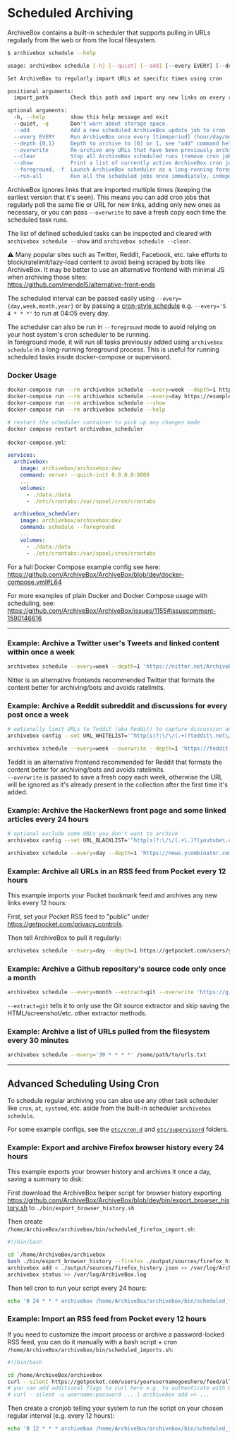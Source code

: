 # Scheduled Archiving

ArchiveBox contains a built-in scheduler that supports pulling in URLs regularly from the web or from the local filesystem.

```bash
$ archivebox schedule --help

usage: archivebox schedule [-h] [--quiet] [--add] [--every EVERY] [--depth {0,1}] [--overwrite] [--clear] [--show] [--foreground] [--run-all] [import_path]

Set ArchiveBox to regularly import URLs at specific times using cron

positional arguments:
  import_path       Check this path and import any new links on every run (can be either local file or remote URL)

optional arguments:
  -h, --help        show this help message and exit
  --quiet, -q       Don't warn about storage space.
  --add             Add a new scheduled ArchiveBox update job to cron
  --every EVERY     Run ArchiveBox once every [timeperiod] (hour/day/month/year or cron format e.g. "0 0 * * *")
  --depth {0,1}     Depth to archive to [0] or 1, see "add" command help for more info
  --overwrite       Re-archive any URLs that have been previously archived, overwriting existing Snapshots
  --clear           Stop all ArchiveBox scheduled runs (remove cron jobs)
  --show            Print a list of currently active ArchiveBox cron jobs
  --foreground, -f  Launch ArchiveBox scheduler as a long-running foreground task instead of using cron.
  --run-all         Run all the scheduled jobs once immediately, independent of their configured schedules, can be used together with --foreground
```

ArchiveBox ignores links that are imported multiple times (keeping the earliest version that it's seen).
This means you can add cron jobs that regularly poll the same file or URL for new links, adding only new
ones as necessary, or you can pass `--overwrite` to save a fresh copy each time the scheduled task runs.

The list of defined scheduled tasks can be inspected and cleared with `archivebox schedule --show` and `archivebox schedule --clear`.

⚠️ Many popular sites such as Twitter, Reddit, Facebook, etc. take efforts to block/ratelimit/lazy-load content to avoid being scraped by bots like ArchiveBox. It may be better to use an alternative frontend with minimal JS when archiving those sites:  
https://github.com/mendel5/alternative-front-ends

The scheduled interval can be passed easily using `--every={day,week,month,year}` or by passing a [cron-style schedule](https://crontab.guru/) e.g. `--every='5 4 * * *'` to run at 04:05 every day.

The scheduler can also be run in `--foreground` mode to avoid relying on your host system's cron scheduler to be running.  
In foreground mode, it will run all tasks previously added using `archivebox schedule` in a long-running foreground process.
This is useful for running scheduled tasks inside docker-compose or supervisord.

### Docker Usage

```bash
docker-compose run --rm archivebox schedule --every=week --depth=1 https://example.com
docker-compose run --rm archivebox schedule --every=day https://example.com
docker-compose run --rm archivebox schedule --show
docker-compose run --rm archivebox schedule --help

# restart the scheduler container to pick up any changes made
docker compose restart archivebox_scheduler
```

`docker-compose.yml`:
```yaml
services:
  archivebox:
    image: archivebox/archivebox:dev
    command: server --quick-init 0.0.0.0:8000
    ...
    volumes:
      - ./data:/data
      - ./etc/crontabs:/var/spool/cron/crontabs

  archivebox_scheduler:
    image: archivebox/archivebox:dev
    command: schedule --foreground
    ...
    volumes:
      - ./data:/data
      - ./etc/crontabs:/var/spool/cron/crontabs
```
For a full Docker Compose example config see here: https://github.com/ArchiveBox/ArchiveBox/blob/dev/docker-compose.yml#L64

For more examples of plain Docker and Docker Compose usage with scheduling, see: https://github.com/ArchiveBox/ArchiveBox/issues/1155#issuecomment-1590146616

---

### Example: Archive a Twitter user's Tweets and linked content within once a week

```bash
archivebox schedule --every=week --depth=1 'https://nitter.net/ArchiveBoxApp'
```

Nitter is an alternative frontends recommended Twitter that formats the content better for archiving/bots and avoids ratelimits.

### Example: Archive a Reddit subreddit and discussions for every post once a week

```bash
# optionally limit URLs to Teddit (aka Reddit) to capture discussion and user pages but not external outbound URLs
archivebox config --set URL_WHITELIST='^http(s)?:\/\/(.+)?teddit\.net\/?.*$'

archivebox schedule --every=week --overwrite --depth=1 'https://teddit.net/r/DataHoarder/'
```

Teddit is an alternative frontend recommended for Reddit that formats the content better for archiving/bots and avoids ratelimits.  
`--overwrite` is passed to save a fresh copy each week, otherwise the URL will be ignored as it's already present in the collection after the first time it's added.

### Example: Archive the HackerNews front page and some linked articles every 24 hours

```bash
# optional exclude some URLs you don't want to archive
archivebox config --set URL_BLACKLIST='^http(s)?:\/\/(.+\.)?(youtube\.com)|(amazon\.com)\/.*$'

archivebox schedule --every=day --depth=1 'https://news.ycombinator.com'
``` 

### Example: Archive all URLs in an RSS feed from Pocket every 12 hours

This example imports your Pocket bookmark feed and archives any new links every 12 hours:

First, set your Pocket RSS feed to "public" under https://getpocket.com/privacy_controls.

Then tell ArchiveBox to pull it regularly:
```bash
archivebox schedule --every=day --depth=1 https://getpocket.com/users/yourusernamegoeshere/feed/all
```

### Example: Archive a Github repository's source code only once a month

```bash
archivebox schedule --every=month --extract=git --overwrite 'https://github.com/ArchiveBox'
```
`--extract=git` tells it to only use the Git source extractor and skip saving the HTML/screenshot/etc. other extractor methods.

### Example: Archive a list of URLs pulled from the filesystem every 30 minutes

```bash
archivebox schedule --every='30 * * * *' /some/path/to/urls.txt
```

---

## Advanced Scheduling Using Cron

To schedule regular archiving you can also use any other task scheduler like `cron`, `at`, `systemd`, etc. aside from the built-in scheduler `archivebox schedule`.

For some example configs, see the [`etc/cron.d`](https://github.com/ArchiveBox/ArchiveBox/blob/master/etc/cron.d) and [`etc/supervisord`](https://github.com/ArchiveBox/ArchiveBox/blob/master/etc/supervisord) folders.

### Example: Export and archive Firefox browser history every 24 hours

This example exports your browser history and archives it once a day, saving a summary to disk:

First download the ArchiveBox helper script for browser history exporting https://github.com/ArchiveBox/ArchiveBox/blob/dev/bin/export_browser_history.sh to `./bin/export_browser_history.sh`

Then create `/home/ArchiveBox/archivebox/bin/scheduled_firefox_import.sh`:
```bash
#!/bin/bash

cd `/home/ArchiveBox/archivebox
bash ./bin/export_browser_history --firefox ./output/sources/firefox_history.json
archivebox add < ./output/sources/firefox_history.json >> /var/log/ArchiveBox.log
archivebox status >> /var/log/ArchiveBox.log
```

Then tell cron to run your script every 24 hours:
```bash
echo '0 24 * * * archivebox /home/ArchiveBox/archivebox/bin/scheduled_firefox_import.sh' > /etc/cron.d/archivebox_scheduled_firefox_import
```

### Example: Import an RSS feed from Pocket every 12 hours

If you need to customize the import process or archive a password-locked RSS feed, you can do it manually with a bash script + cron `/home/ArchiveBox/archivebox/bin/scheduled_imports.sh`:
```bash
#!/bin/bash

cd /home/ArchiveBox/archivebox
curl --silent https://getpocket.com/users/yourusernamegoeshere/feed/all | archivebox add >> /home/ArchiveBox/archivebox/logs/scheduled_imports.log
# you can add additional flags to curl here e.g. to authenticate with HTTP
# curl --silent -u username:password ... | archivebox add >> ...
```
Then create a cronjob telling your system to run the script on your chosen regular interval (e.g. every 12 hours):
```bash
echo '0 12 * * * archivebox /home/ArchiveBox/archivebox/bin/scheduled_imports.sh' > /etc/cron.d/archivebox_scheduled_imports
```
